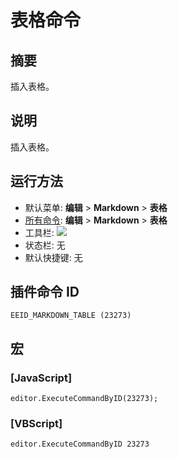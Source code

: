 # 表格命令

## 摘要

插入表格。

## 说明

插入表格。

## 运行方法

- 默认菜单: **编辑** \> **Markdown** \> **表格**
- [所有命令](../tools/all_commands): **编辑** \> **Markdown** \> **表格**
- 工具栏: ![](../../images/table..png)
- 状态栏: 无
- 默认快捷键: 无

## 插件命令 ID

```
EEID_MARKDOWN_TABLE (23273)
```

## 宏

### \[JavaScript\]

```
editor.ExecuteCommandByID(23273);
```

### \[VBScript\]

```
editor.ExecuteCommandByID 23273
```

